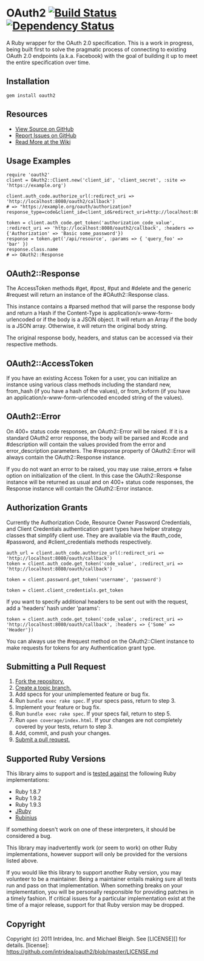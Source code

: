 # OAuth2 [![Build Status](https://secure.travis-ci.org/intridea/oauth2.png?branch=master)][travis] [![Dependency Status](https://gemnasium.com/intridea/oauth2.png?travis)][gemnasium]
A Ruby wrapper for the OAuth 2.0 specification. This is a work in progress,
being built first to solve the pragmatic process of connecting to existing
OAuth 2.0 endpoints (a.k.a. Facebook) with the goal of building it up to meet
the entire specification over time.

[travis]: http://travis-ci.org/intridea/oauth2
[gemnasium]: https://gemnasium.com/intridea/oauth2

## Installation
    gem install oauth2

## Resources
* [View Source on GitHub][code]
* [Report Issues on GitHub][issues]
* [Read More at the Wiki][wiki]

[code]: https://github.com/intridea/oauth2
[issues]: https://github.com/intridea/oauth2/issues
[wiki]: https://wiki.github.com/intridea/oauth2

## Usage Examples
    require 'oauth2'
    client = OAuth2::Client.new('client_id', 'client_secret', :site => 'https://example.org')

    client.auth_code.authorize_url(:redirect_uri => 'http://localhost:8080/oauth2/callback')
    # => "https://example.org/oauth/authorization?response_type=code&client_id=client_id&redirect_uri=http://localhost:8080/oauth2/callback"

    token = client.auth_code.get_token('authorization_code_value', :redirect_uri => 'http://localhost:8080/oauth2/callback', :headers => {'Authorization' => 'Basic some_password'})
    response = token.get('/api/resource', :params => { 'query_foo' => 'bar' })
    response.class.name
    # => OAuth2::Response

## OAuth2::Response
The AccessToken methods #get, #post, #put and #delete and the generic #request
will return an instance of the #OAuth2::Response class.

This instance contains a #parsed method that will parse the response body and
return a Hash if the Content-Type is application/x-www-form-urlencoded or if
the body is a JSON object.  It will return an Array if the body is a JSON
array.  Otherwise, it will return the original body string.

The original response body, headers, and status can be accessed via their
respective methods.

## OAuth2::AccessToken
If you have an existing Access Token for a user, you can initialize an instance
using various class methods including the standard new, from_hash (if you have
a hash of the values), or from_kvform (if you have an
application/x-www-form-urlencoded encoded string of the values).

## OAuth2::Error
On 400+ status code responses, an OAuth2::Error will be raised.  If it is a
standard OAuth2 error response, the body will be parsed and #code and #description will contain the values provided from the error and
error_description parameters.  The #response property of OAuth2::Error will
always contain the OAuth2::Response instance.

If you do not want an error to be raised, you may use :raise_errors => false
option on initialization of the client.  In this case the OAuth2::Response
instance will be returned as usual and on 400+ status code responses, the
Response instance will contain the OAuth2::Error instance.

## Authorization Grants
Currently the Authorization Code, Resource Owner Password Credentials, and Client Credentials
authentication grant types have helper strategy classes that simplify client
use.  They are available via the #auth_code, #password, and #client_credentials methods respectively.

    auth_url = client.auth_code.authorize_url(:redirect_uri => 'http://localhost:8080/oauth/callback')
    token = client.auth_code.get_token('code_value', :redirect_uri => 'http://localhost:8080/oauth/callback')

    token = client.password.get_token('username', 'password')

    token = client.client_credentials.get_token

If you want to specify additional headers to be sent out with the
request, add a 'headers' hash under 'params':

    token = client.auth_code.get_token('code_value', :redirect_uri => 'http://localhost:8080/oauth/callback', :headers => {'Some' => 'Header'})

You can always use the #request method on the OAuth2::Client instance to make
requests for tokens for any Authentication grant type.

## Submitting a Pull Request
1. [Fork the repository.][fork]
2. [Create a topic branch.][branch]
3. Add specs for your unimplemented feature or bug fix.
4. Run `bundle exec rake spec`. If your specs pass, return to step 3.
5. Implement your feature or bug fix.
6. Run `bundle exec rake spec`. If your specs fail, return to step 5.
7. Run `open coverage/index.html`. If your changes are not completely covered
   by your tests, return to step 3.
8. Add, commit, and push your changes.
9. [Submit a pull request.][pr]

[fork]: http://help.github.com/fork-a-repo/
[branch]: http://learn.github.com/p/branching.html
[pr]: http://help.github.com/send-pull-requests/

## Supported Ruby Versions
This library aims to support and is [tested against][travis] the following Ruby
implementations:

* Ruby 1.8.7
* Ruby 1.9.2
* Ruby 1.9.3
* [JRuby][]
* [Rubinius][]

[jruby]: http://www.jruby.org/
[rubinius]: http://rubini.us/

If something doesn't work on one of these interpreters, it should be considered
a bug.

This library may inadvertently work (or seem to work) on other Ruby
implementations, however support will only be provided for the versions listed
above.

If you would like this library to support another Ruby version, you may
volunteer to be a maintainer. Being a maintainer entails making sure all tests
run and pass on that implementation. When something breaks on your
implementation, you will be personally responsible for providing patches in a
timely fashion. If critical issues for a particular implementation exist at the
time of a major release, support for that Ruby version may be dropped.

## Copyright
Copyright (c) 2011 Intridea, Inc. and Michael Bleigh.
See [LICENSE][] for details.
[license]: https://github.com/intridea/oauth2/blob/master/LICENSE.md
